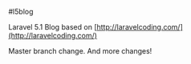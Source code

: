 #l5blog

Laravel 5.1 Blog based on [http://laravelcoding.com/](http://laravelcoding.com/)

Master branch change.
And more changes!
